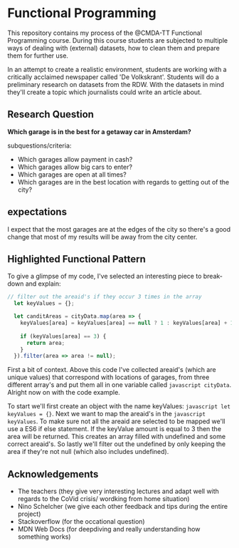 # Functional Programming

This repository contains my process of the @CMDA-TT Functional Programming course. During this course students are subjected to multiple ways of dealing with (external) datasets, how to clean them and prepare them for further use.

In an attempt to create a realistic environment, students are working with a critically acclaimed newspaper called 'De Volkskrant'. Students will do a preliminary research on datasets from the RDW. With the datasets in mind they'll create a topic which journalists could write an article about. 

## Research Question

**Which garage is in the best for a getaway car in Amsterdam?**

subquestions/criteria:
- Which garages allow payment in cash?
- Which garages allow big cars to enter?
- Which garages are open at all times?
- Which garages are in the best location with regards to getting out of the city?

## expectations

I expect that the most garages are at the edges of the city so there's a good change that most of my results will be away from the city center.

## Highlighted Functional Pattern

To give a glimpse of my code, I've selected an interesting piece to break-down and explain:

``` javascript
// filter out the areaid's if they occur 3 times in the array
  let keyValues = {};

  let canditAreas = cityData.map(area => {
    keyValues[area] = keyValues[area] == null ? 1 : keyValues[area] + 1;
  
    if (keyValues[area] == 3) {
      return area;
    }
  }).filter(area => area != null);
```

First a bit of context. Above this code I've collected areaid's (which are unique values) that correspond with locations of garages, from three different array's and put them all in one variable called ```javascript cityData```. Alright now on with the code example.

To start we'll first create an object with the name keyValues: ```javascript let keyValues = {}```. Next we want to map the areaid's in the ```javascript keyValues```. To make sure not all the areaid are selected to be mapped we'll use a ES6 if else statement. If the keyValue amount is equal to 3 then the area will be returned. This creates an array filled with undefined and some correct areaid's. So lastly we'll filter out the undefined by only keeping the area if they're not null (which also includes undefined).

## Acknowledgements

- The teachers (they give very interesting lectures and adapt well with regards to the CoVid crisis/ wordking from home situation)
- Nino Schelcher (we give each other feedback and tips during the entire project)
- Stackoverflow (for the occational question)
- MDN Web Docs (for deepdiving and really understanding how something works)
